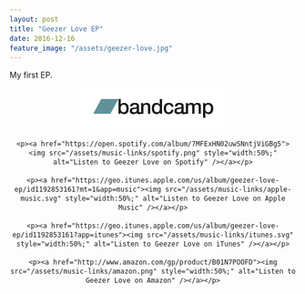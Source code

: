 ```yaml
---
layout: post
title: "Geezer Love EP"
date: 2016-12-16
feature_image: "/assets/geezer-love.jpg"
---
```

My first EP.

<div style="text-align:center;">
    <p><a href="https://spencertweedy.bandcamp.com/album/geezer-love"><img src="/assets/music-links/bandcamp.png" style="width:50%;" alt="Listen to Geezer Love on Bandcamp" /></a></p>

    <p><a href="https://open.spotify.com/album/7MFExHN02uwSNntjViGBg5"><img src="/assets/music-links/spotify.png" style="width:50%;" alt="Listen to Geezer Love on Spotify" /></a></p>

    <p><a href="https://geo.itunes.apple.com/us/album/geezer-love-ep/id1192853161?mt=1&app=music"><img src="/assets/music-links/apple-music.svg" style="width:50%;" alt="Listen to Geezer Love on Apple Music" /></a></p>

    <p><a href="https://geo.itunes.apple.com/us/album/geezer-love-ep/id1192853161?app=itunes"><img src="/assets/music-links/itunes.svg" style="width:50%;" alt="Listen to Geezer Love on iTunes" /></a></p>

    <p><a href="http://www.amazon.com/gp/product/B01N7POOFD"><img src="/assets/music-links/amazon.png" style="width:50%;" alt="Listen to Geezer Love on Amazon" /></a></p>
</div>